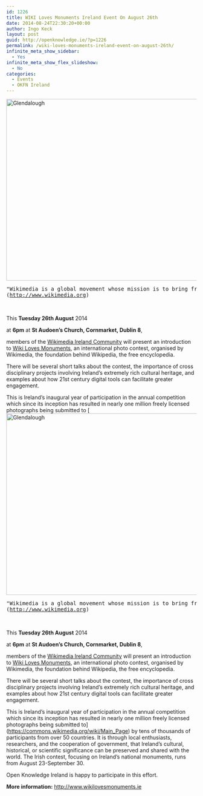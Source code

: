 ```yaml
---
id: 1226
title: WIKI Loves Monuments Ireland Event On August 26th
date: 2014-08-24T22:30:20+00:00
author: Ingo Keck
layout: post
guid: http://openknowledge.ie/?p=1226
permalink: /wiki-loves-monuments-ireland-event-on-august-26th/
infinite_meta_show_sidebar:
  - Yes
infinite_meta_show_flex_slideshow:
  - No
categories:
  - Events
  - OKFN Ireland
---
```

[<img class="alignnone size-large wp-image-1230" src="/wp-content/uploads/2014/08/gdl-1024x566.jpg" alt="Glendalough" width="870" height="480" srcset="https://openknowledge.ie/wp-content/uploads/2014/08/gdl-1024x566.jpg 1024w, https://openknowledge.ie/wp-content/uploads/2014/08/gdl-300x165.jpg 300w, https://openknowledge.ie/wp-content/uploads/2014/08/gdl.jpg 1390w" sizes="(max-width: 870px) 100vw, 870px" />](http://openknowledge.ie/wp-content/uploads/2014/08/gdl.jpg)

<pre>"Wikimedia is a global movement whose mission is to bring free educational content to the world."
(<a href="http://www.wikimedia.org">http://www.wikimedia.org</a>)
</pre>

&nbsp;

This **Tuesday 26th August** 2014
  
at **6pm** at **St Audoen&#8217;s Church, Cornmarket, Dublin 8**,

members of the [Wikimedia Ireland Community](http://www.wikilovesmonuments.ie/about/wikimedia-ireland-community/) will present an introduction to [Wiki Loves Monuments](http://www.wikilovesmonuments.ie), an international photo contest, organised by Wikimedia, the foundation behind Wikipedia, the free encyclopedia.

There will be several short talks about the contest, the importance of cross disciplinary projects involving Ireland’s extremely rich cultural heritage, and examples about how 21st century digital tools can facilitate greater engagement.

This is Ireland’s inaugural year of participation in the annual competition which since its inception has resulted in nearly one million freely licensed photographs being submitted to [[<img class="alignnone size-large wp-image-1230" src="/wp-content/uploads/2014/08/gdl-1024x566.jpg" alt="Glendalough" width="870" height="480" srcset="https://openknowledge.ie/wp-content/uploads/2014/08/gdl-1024x566.jpg 1024w, https://openknowledge.ie/wp-content/uploads/2014/08/gdl-300x165.jpg 300w, https://openknowledge.ie/wp-content/uploads/2014/08/gdl.jpg 1390w" sizes="(max-width: 870px) 100vw, 870px" />](http://openknowledge.ie/wp-content/uploads/2014/08/gdl.jpg)

<pre>"Wikimedia is a global movement whose mission is to bring free educational content to the world."
(<a href="http://www.wikimedia.org">http://www.wikimedia.org</a>)
</pre>

&nbsp;

This **Tuesday 26th August** 2014
  
at **6pm** at **St Audoen&#8217;s Church, Cornmarket, Dublin 8**,

members of the [Wikimedia Ireland Community](http://www.wikilovesmonuments.ie/about/wikimedia-ireland-community/) will present an introduction to [Wiki Loves Monuments](http://www.wikilovesmonuments.ie), an international photo contest, organised by Wikimedia, the foundation behind Wikipedia, the free encyclopedia.

There will be several short talks about the contest, the importance of cross disciplinary projects involving Ireland’s extremely rich cultural heritage, and examples about how 21st century digital tools can facilitate greater engagement.

This is Ireland’s inaugural year of participation in the annual competition which since its inception has resulted in nearly one million freely licensed photographs being submitted to](https://commons.wikimedia.org/wiki/Main_Page) by tens of thousands of participants from over 50 countries. It is through local enthusiasts, researchers, and the cooperation of government, that Ireland’s cultural, historical, or scientific significance can be preserved and shared with the world. The Irish contest, focusing on Ireland’s national monuments, runs from August 23-September 30.

Open Knowledge Ireland is happy to participate in this effort.

**More information:** <http://www.wikilovesmonuments.ie>